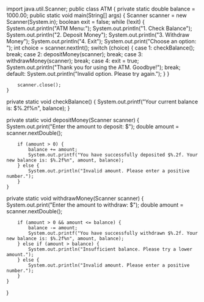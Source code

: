 import java.util.Scanner;
public class ATM {
private static double balance = 1000.00;
 public static void main(String[] args) {
        Scanner scanner = new Scanner(System.in);
        boolean exit = false;
while (!exit) {
            System.out.println("ATM Menu:");
            System.out.println("1. Check Balance");
            System.out.println("2. Deposit Money");
            System.out.println("3. Withdraw Money");
            System.out.println("4. Exit");
            System.out.print("Choose an option: ");
            int choice = scanner.nextInt();
switch (choice) {
                case 1:
                    checkBalance();
                    break;
                case 2:
                    depositMoney(scanner);
                    break;
                case 3:
                    withdrawMoney(scanner);
                    break;
                case 4:
                    exit = true;
                    System.out.println("Thank you for using the ATM. Goodbye!");
                    break;
                default:
                    System.out.println("Invalid option. Please try again.");
            }
        }

        scanner.close();
    }
private static void checkBalance() {
        System.out.printf("Your current balance is: $%.2f%n", balance);
    }

private static void depositMoney(Scanner scanner) {
        System.out.print("Enter the amount to deposit: $");
        double amount = scanner.nextDouble();
        
        if (amount > 0) {
            balance += amount;
            System.out.printf("You have successfully deposited $%.2f. Your new balance is: $%.2f%n", amount, balance);
        } else {
            System.out.println("Invalid amount. Please enter a positive number.");
        }
    }
private static void withdrawMoney(Scanner scanner) {
        System.out.print("Enter the amount to withdraw: $");
        double amount = scanner.nextDouble();
        
        if (amount > 0 && amount <= balance) {
            balance -= amount;
            System.out.printf("You have successfully withdrawn $%.2f. Your new balance is: $%.2f%n", amount, balance);
        } else if (amount > balance) {
            System.out.println("Insufficient balance. Please try a lower amount.");
        } else {
            System.out.println("Invalid amount. Please enter a positive number.");
        }
    }
}
